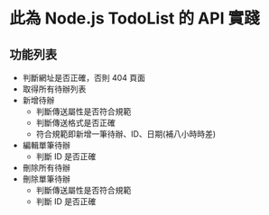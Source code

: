 <h1>此為 Node.js TodoList 的 API 實踐</h1>
<h2>功能列表</h2>
<ul>
  <li>判斷網址是否正確，否則 404 頁面</li>
  <li>取得所有待辦列表</li>
  <li>新增待辦
    <ul>
      <li>判斷傳送屬性是否符合規範</li>
      <li>判斷傳送格式是否正確</li>
      <li>符合規範即新增一筆待辦、ID、日期(補八小時時差)</li>
    </ul>
  </li>
  <li>編輯單筆待辦
    <ul>
      <li>判斷 ID 是否正確</li>
    </ul>
  </li>
  <li>刪除所有待辦</li>
  <li>刪除單筆待辦
    <ul>
      <li>判斷傳送屬性是否符合規範</li>
      <li>判斷 ID 是否正確</li>
    </ul>
  </li>
</ul>